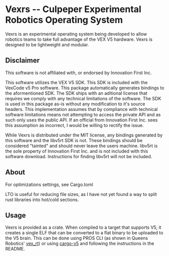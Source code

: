 # Vexrs -- Culpeper Experimental Robotics Operating System

Vexrs is an experimental operating system being developed to allow robotics teams to take full advantage of the VEX V5 hardware. Vexrs is designed to be lightweight and modular.


## Disclaimer

This software is not affiliated with, or endorsed by Innovation First Inc.

This software utilizes the VEX V5 SDK. This SDK is included with the VexCode v5 Pro software. This package automatically generates bindings to the aformentioned SDK. The SDK ships with an aditional license that requires we comply with any technical limitations of the software. The SDK is used in this package as-is without any modification to it's source headers. This implementation assumes that by compliance with technical software limitations means not attempting to access the private API and as such only uses the public API. If an official from Innovation First Inc. sees this assumption as incorrect, I would be willing to rectify the issue.

While Vexrs is distributed under the MIT license, any bindings generated by this software and the libv5rt SDK is not. These bindings should be considered "tainted" and should never leave the users machine. libv5rt is the sole property of Innovation First Inc. and is not included with this software download. Instructions for finding libv5rt will not be included.



## About


For optimizations settings, see Cargo.toml

LTO is useful for reducing file sizes, as I have not yet found a way to split rust libraries into hot/cold sections.

## Usage

Vexrs is provided as a crate. When compiled to a target that supports V5, it creates a single ELF that can be converted to a flat binary to be uploaded to the V5 brain. This can be done using PROS CLI (as shown in Queens Robotics' [vex_rt](https://gitlab.com/qvex/vex-rt)) or using [cargo-v5](https://github.com/vexrs/cargo-v5) and following the instructions in the README.